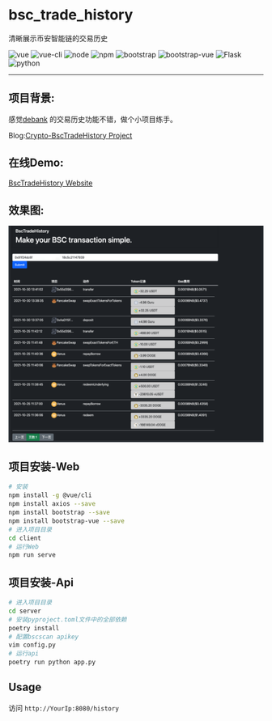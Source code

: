 # bsc_trade_history

清晰展示币安智能链的交易历史

![vue](https://img.shields.io/badge/vue-v2.6.14-blue)
![vue-cli](https://img.shields.io/badge/vue--cli-v4.5.14-blue)
![node](https://img.shields.io/badge/node-v14.18.1-blue)
![npm](https://img.shields.io/badge/npm--cli-v6.14.15-blue)
![bootstrap](https://img.shields.io/badge/bootstrap-v5.1.3-green)
![bootstrap-vue](https://img.shields.io/badge/bootstrap--vue-2.21.2-green)
![Flask](https://img.shields.io/badge/Flask-v2.0.2-orange)
![python](https://img.shields.io/badge/python-v3.7.10-orange)

---

## 项目背景:

感觉[debank](https://debank.com/) 的交易历史功能不错，做个小项目练手。

Blog:[Crypto-BscTradeHistory Project](https://jerrychan807.github.io/2021/11/04/Crypto-BscTradeHistory%20Project/)

## 在线Demo:

[BscTradeHistory Website](http://app.foolisheddy.top:8080/history)

## 效果图:

![20211104132655](https://raw.githubusercontent.com/jerrychan807/imggg/master/image/20211104132655.png)

## 项目安装-Web

```bash
# 安装
npm install -g @vue/cli
npm install axios --save
npm install bootstrap --save
npm install bootstrap-vue --save
# 进入项目目录
cd client
# 运行Web
npm run serve
```

## 项目安装-Api

```bash
# 进入项目目录
cd server
# 安装pyproject.toml文件中的全部依赖
poetry install
# 配置bscscan apikey
vim config.py
# 运行api
poetry run python app.py
```

## Usage

访问 `http://YourIp:8080/history`